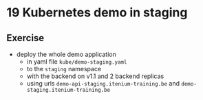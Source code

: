  # 19 Kubernetes demo in staging

## Exercise

* deploy the whole demo application
  * in yaml file `kube/demo-staging.yaml`
  * to the `staging` namespace
  * with the backend on v1.1 and 2 backend replicas
  * using urls `demo-api-staging.itenium-training.be` and `demo-staging.itenium-training.be`
